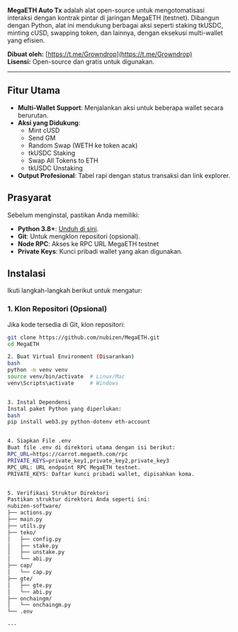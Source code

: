 
**MegaETH Auto Tx** adalah alat open-source untuk mengotomatisasi interaksi dengan kontrak pintar di jaringan MegaETH (testnet). Dibangun dengan Python, alat ini mendukung berbagai aksi seperti staking tkUSDC, minting cUSD, swapping token, dan lainnya, dengan eksekusi multi-wallet yang efisien.

**Dibuat oleh:** [https://t.me/Growndrop](https://t.me/Growndrop)  
**Lisensi:** Open-source dan gratis untuk digunakan.

---

## Fitur Utama
- **Multi-Wallet Support**: Menjalankan aksi untuk beberapa wallet secara berurutan.
- **Aksi yang Didukung**:
  - Mint cUSD
  - Send GM
  - Random Swap (WETH ke token acak)
  - tkUSDC Staking
  - Swap All Tokens to ETH
  - tkUSDC Unstaking
- **Output Profesional**: Tabel rapi dengan status transaksi dan link explorer.


## Prasyarat
Sebelum menginstal, pastikan Anda memiliki:
- **Python 3.8+**: [Unduh di sini](https://www.python.org/downloads/).
- **Git**: Untuk mengklon repositori (opsional).
- **Node RPC**: Akses ke RPC URL MegaETH testnet
- **Private Keys**: Kunci pribadi wallet yang akan digunakan.



## Instalasi
Ikuti langkah-langkah berikut untuk mengatur:

### 1. Klon Repositori (Opsional)
Jika kode tersedia di Git, klon repositori:
```bash
git clone https://github.com/nubizen/MegaETH.git
cd MegaETH

2. Buat Virtual Environment (Disarankan)
bash
python -m venv venv
source venv/bin/activate  # Linux/Mac
venv\Scripts\activate     # Windows


3. Instal Dependensi
Instal paket Python yang diperlukan:
bash
pip install web3.py python-dotenv eth-account


4. Siapkan File .env
Buat file .env di direktori utama dengan isi berikut:
RPC_URL=https://carrot.megaeth.com/rpc
PRIVATE_KEYS=private_key1,private_key2,private_key3
RPC_URL: URL endpoint RPC MegaETH testnet.
PRIVATE_KEYS: Daftar kunci pribadi wallet, dipisahkan koma.


5. Verifikasi Struktur Direktori
Pastikan struktur direktori Anda seperti ini:
nubizen-software/
├── actions.py
├── main.py
├── utils.py
├── teko/
│   ├── config.py
│   ├── stake.py
│   ├── unstake.py
│   └── abi.py
├── cap/
│   └── cap.py
├── gte/
│   ├── gte.py
│   └── abi.py
├── onchaingm/
│   └── onchaingm.py
└── .env

---